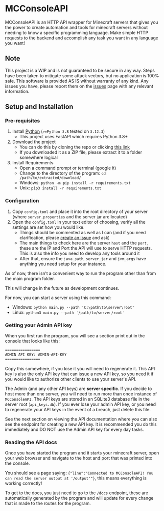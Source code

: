 # MCConsoleAPI

MCConsoleAPI is an HTTP API wrapper for Minecraft servers that gives you the power to create automation and tools for minecraft servers without needing to know a specific programming language. Make simple HTTP requests to the backend and accomplish any task you want in any language you want!

## Note

This project is a WIP and is not guaranteed to be secure in any way. Steps have been taken to mitigate some attack vectors, but no application is 100% safe. This software is provided AS IS without warranty of any kind. Any issues you have, please report them on the [issues](https://github.com/Column01/MCConsoleAPI/issues) page with any relevant information.

## Setup and Installation

### Pre-requisites

1. Install [Python](https://www.python.org/downloads/) (`>=Python 3.8` tested on `3.12.3`)
    - This project uses FastAPI which requires Python 3.8+
2. Download the project
    - You can do this by cloning the repo or clicking [this link](https://github.com/Column01/MCConsoleAPI/archive/refs/heads/master.zip)
    - If you downloaded it as a ZIP file, please extract it to a folder somewhere logical
3. Install Requirements
    - Open a command prompt or terminal (google it)
    - Change to the directory of the program: `cd /path/to/extracted/download/`
    - Windows: `python -m pip install -r requirements.txt`
    - Unix: `pip3 install -r requirements.txt`

### Configuration

1. Copy `config.toml` and place it into the root directory of your server (where `server.properties` and the server jar are located)
2. Open the `config.toml` in your text editor of choosing, verify all the settings are set how you would like.
    - Things should be commented as well as I can (and if you need clarification, please [create an issue](https://github.com/Column01/MCConsoleAPI/issues) and ask)
    - The main things to check here are the server `host` and the `port`, these are the IP and Port the API will use to serve HTTP requests. This is also the info you need to develop any tools around it
    - After that, ensure the `java_path`, `server_jar` and `jvm_args` have anything you need setup for your instance.

As of now, there isn't a convenient way to run the program other than from the main program folder.

This will change in the future as development continues.

For now, you can start a server using this command:

- Windows: `python main.py --path 'C:\path\to\server\root'`
- Linux: `python3 main.py --path '/path/to/server/root'`

### Getting your Admin API key

When you first run the program, you will see a section print out in the console that looks like this:

```txt
================
ADMIN API KEY: ADMIN-API-KEY
================
```

Copy this somewhere, if you lose it you will need to regenerate it. This API key is also the only API key that can issue a new API key, so you need it if you would like to authorize other clients to use your server's API.

The Admin (and any other API keys) are **server specific**. If you decide to host more than one server, you will need to run more than once instance of `MCConsoleAPI`. The API keys are stored in an SQLite3 database file in the server root (`api_keys.db`). If you ever lose your admin API key, or you need to regenerate your API keys in the event of a breach, just delete this file.

See the next section on viewing the API documentation where you can also see the endpoint for creating a new API key. It is recommended you do this immediately and DO NOT use the Admin API key for every day tasks.

### Reading the API docs

Once you have started the program and it starts your minecraft server, open your web browser and navigate to the host and port that was printed into the console.

You should see a page saying: `{"line":"Connected to MCConsoleAPI! You can read the server output at '/output'"}`, this means everything is working correctly!

To get to the docs, you just need to go to the `/docs` endpoint, these are automatically generated by the program and will update for every change that is made to the routes for the program.
